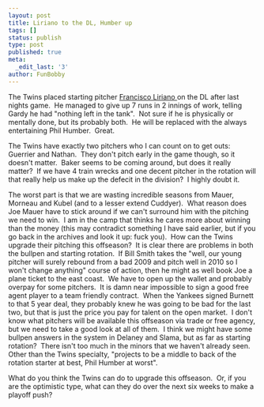 ```yaml
---
layout: post
title: Liriano to the DL, Humber up
tags: []
status: publish
type: post
published: true
meta:
  _edit_last: '3'
author: FunBobby
---
```

The Twins placed starting pitcher <a href="http://blogs2.startribune.com/blogs/neal/2009/08/17/the-pitching-staff-is-falling-apart/">Francisco Liriano </a>on the DL after last nights game.  He managed to give up 7 runs in 2 innings of work, telling Gardy he had "nothing left in the tank".  Not sure if he is physically or mentally done, but its probably both.  He will be replaced with the always entertaining Phil Humber.  Great. 

The Twins have exactly two pitchers who I can count on to get outs: Guerrier and Nathan.  They don't pitch early in the game though, so it doesn't matter.  Baker seems to be coming around, but does it really matter?  If we have 4 train wrecks and one decent pitcher in the rotation will that really help us make up the defecit in the division?  I highly doubt it. 

The worst part is that we are wasting incredible seasons from Mauer, Morneau and Kubel (and to a lesser extend Cuddyer).  What reason does Joe Mauer have to stick around if we can't surround him with the pitching we need to win.  I am in the camp that thinks he cares more about winning than the money (this may contradict something I have said earlier, but if you go back in the archives and look it up: fuck you).  How can the Twins upgrade their pitching this offseason?  It is clear there are problems in both the bullpen and starting rotation.  If Bill Smith takes the "well, our young pitcher will surely rebound from a bad 2009 and pitch well in 2010 so I won't change anything" course of action, then he might as well book Joe a plane ticket to the east coast.  We have to open up the wallet and probably overpay for some pitchers.  It is damn near impossible to sign a good free agent player to a team friendly contract.  When the Yankees signed Burnett to that 5 year deal, they probably knew he was going to be bad for the last two, but that is just the price you pay for talent on the open market.  I don't know what pitchers will be available this offseason via trade or free agency, but we need to take a good look at all of them.  I think we might have some bullpen answers in the system in Delaney and Slama, but as far as starting rotation?  There isn't too much in the minors that we haven't already seen.  Other than the Twins specialty, "projects to be a middle to back of the rotation starter at best, Phil Humber at worst". 

What do you think the Twins can do to upgrade this offseason.  Or, if you are the optimistic type, what can they do over the next six weeks to make a playoff push?

